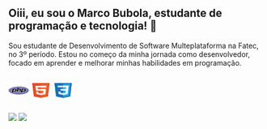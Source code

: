 ## Oiii, eu sou o Marco Bubola, estudante de programação e tecnologia! 🚀

Sou estudante de Desenvolvimento de Software Multeplataforma na Fatec, no 3º período. Estou no começo da minha jornada como desenvolvedor, focado em aprender e melhorar minhas habilidades em programação.

<div style="display: inline_block"><br>
    <img align="center" alt="Marco-PHP" height="30" width="40" src="https://raw.githubusercontent.com/devicons/devicon/master/icons/php/php-original.svg">
  <img align="center" alt="Marco-HTML" height="30" width="40" src="https://raw.githubusercontent.com/devicons/devicon/master/icons/html5/html5-original.svg">
  <img align="center" alt="Marco-CSS" height="30" width="40" src="https://raw.githubusercontent.com/devicons/devicon/master/icons/css3/css3-original.svg">
</div>

##

<div>
  <a href="https://www.linkedin.com/in/marco-bubola" target="_blank"><img src="https://img.shields.io/badge/-LinkedIn-%230077B5?style=for-the-badge&logo=linkedin&logoColor=white" target="_blank"></a> 
  <a href = "mailto:marcobubola@hotmail.com"><img src="https://img.shields.io/badge/-Gmail-%23333?style=for-the-badge&logo=gmail&logoColor=white" target="_blank"></a>
</div>

